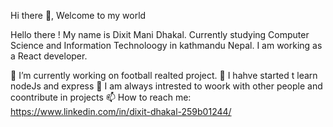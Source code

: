  Hi there 👋, Welcome to my world

Hello there ! My name is Dixit Mani Dhakal. Currently studying Computer Science and Information Technoloogy in kathmandu Nepal. I am working as a React developer. 

🔭 I’m currently working on football realted project. 
🌱 I hahve started t learn nodeJs and express
💼 I am always intrested to woork with other people and coontribute in projects
📫 How to reach me: https://www.linkedin.com/in/dixit-dhakal-259b01244/
